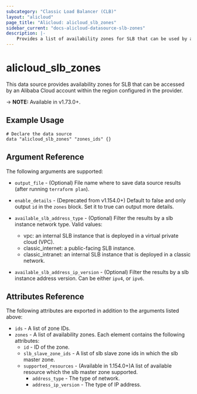 ```yaml
---
subcategory: "Classic Load Balancer (CLB)"
layout: "alicloud"
page_title: "Alicloud: alicloud_slb_zones"
sidebar_current: "docs-alicloud-datasource-slb-zones"
description: |-
    Provides a list of availability zones for SLB that can be used by an Alibaba Cloud account.
---
```


# alicloud\_slb\_zones

This data source provides availability zones for SLB that can be accessed by an Alibaba Cloud account within the region configured in the provider.

-> **NOTE:** Available in v1.73.0+.

## Example Usage

```
# Declare the data source
data "alicloud_slb_zones" "zones_ids" {}
```

## Argument Reference

The following arguments are supported:

* `output_file` - (Optional) File name where to save data source results (after running `terraform plan`).
* `enable_details` - (Deprecated from v1.154.0+) Default to false and only output `id` in the `zones` block. Set it to true can output more details.
* `available_slb_address_type` - (Optional) Filter the results by a slb instance network type. Valid values:
  * vpc: an internal SLB instance that is deployed in a virtual private cloud (VPC).
  * classic_internet: a public-facing SLB instance. 
  * classic_intranet: an internal SLB instance that is deployed in a classic network.
    
* `available_slb_address_ip_version` - (Optional) Filter the results by a slb instance address version. Can be either `ipv4`, or `ipv6`.

## Attributes Reference

The following attributes are exported in addition to the arguments listed above:

* `ids` - A list of zone IDs.
* `zones` - A list of availability zones. Each element contains the following attributes:
  * `id` - ID of the zone.
  * `slb_slave_zone_ids` - A list of slb slave zone ids in which the slb master zone.
  * `supported_resources` - (Available in 1.154.0+)A list of available resource which the slb master zone supported.
    * `address_type` - The type of network.
    * `address_ip_version` - The type of IP address.

